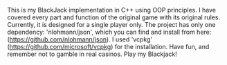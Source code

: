 This is my BlackJack implementation in C++ using OOP principles. I have covered every part and function of the original game with its original rules. Currently, it is designed for a single player only. 
The project has only one dependency: 'nlohmann/json', which you can find and install from here: (https://github.com/nlohmann/json). I used 'vcpkg' (https://github.com/microsoft/vcpkg) for the installation.
Have fun, and remember not to gamble in real casinos. Play my Blackjack!
